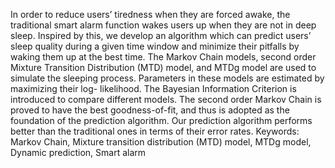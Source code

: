 In order to reduce users’ tiredness when they are forced awake, the traditional smart alarm function wakes users up when they are not in deep sleep. Inspired by this, we develop an algorithm which can predict users’ sleep quality during a given time window and minimize their pitfalls by waking them up at the best time. The Markov Chain models, second order Mixture Transition Distribution (MTD) model, and MTDg model are used to simulate the sleeping process. Parameters in these models are estimated by maximizing their log- likelihood. The Bayesian Information Criterion is introduced to compare different models. The second order Markov Chain is proved to have the best goodness-of-fit, and thus is adopted as the foundation of the prediction algorithm. Our prediction algorithm performs better than the traditional ones in terms of their error rates.
Keywords: Markov Chain, Mixture transition distribution (MTD) model, MTDg model, Dynamic prediction, Smart alarm
